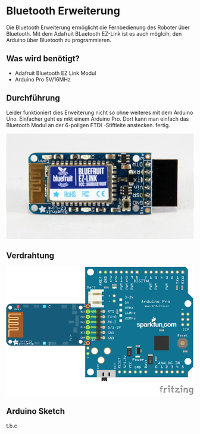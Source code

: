# Bluetooth Erweiterung

Die Bluetooth Erweiterung ermöglicht die Fernbedienung des Roboter über Bluetooth. Mit dem Adafruit BLuetooth EZ-Link ist es auch möglcih, den Arduino über Bluetooth zu programmieren.

## Was wird benötigt?

* Adafruit Bluetooth EZ Link Modul
* Arduino Pro 5V/16MHz

## Durchführung

Leider funktioniert dies Erweiterung nicht so ohne weiteres mit dem Arduino Uno. Einfacher geht es mkt einem Arduino Pro. Dort kann man einfach das Bluetooth Modul an der 6-poligen FTDI -Stiftleite anstecken. fertig.

![Bluetooth](images/Bluetooth-Modul.jpg "Bluetooth Modul")


## Verdrahtung

![Verdrahtung](../Fritzing/Bluetooth-Erweiterung_Steckplatine.png "Verdrahtung Arduino Pro")

## Arduino Sketch

t.b.c

